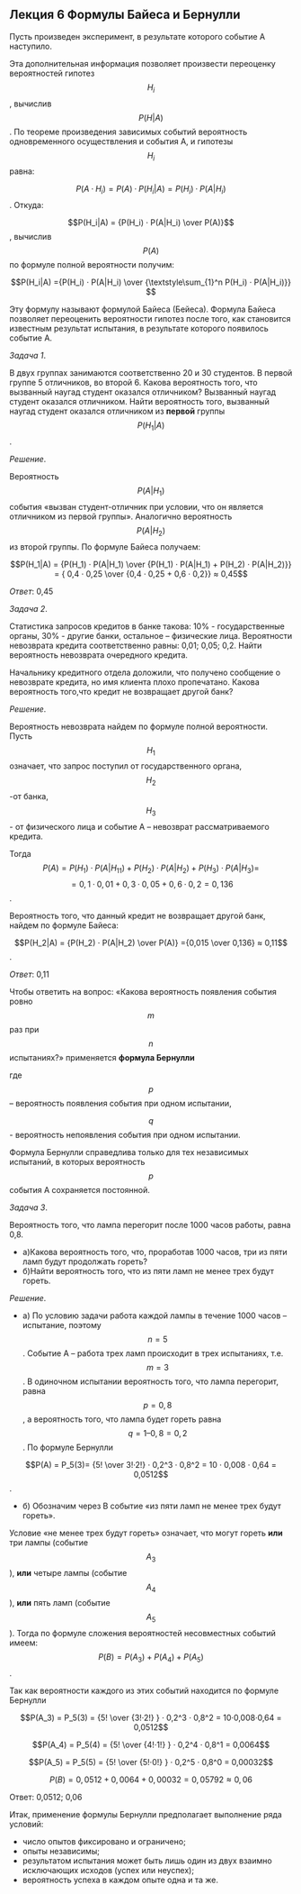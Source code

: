 ## Лекция 6 Формулы Байеса и Бернулли

Пусть произведен эксперимент, в результате которого событие А наступило. 

Эта дополнительная информация позволяет произвести переоценку вероятностей гипотез $$H_i$$, вычислив $$Р(H|А)$$. По теореме произведения зависимых событий вероятность одновременного осуществления и события А, и гипотезы $$H_i$$ равна:

$$P(A· H_i) = Р(А) · Р(H_i|А) = Р(H_i) · Р(A|H_i)$$.      Откуда:  

$$Р(H_i|А) = {Р(H_i) · Р(A|H_i) \over P(A)}$$, вычислив $$Р(А)$$ по формуле полной вероятности получим:

$$Р(H_i|А) ={Р(H_i) · Р(A|H_i) \over {\textstyle\sum_{1}^n Р(H_i) · Р(A|H_i)}} $$

Эту формулу называют формулой Байеса (Бейеса). Формула Байеса позволяет переоценить вероятности гипотез после того, как становится известным результат испытания, в результате которого появилось событие А.

*Задача 1*. 

В двух группах занимаются соответственно 20 и 30 студентов. В первой группе 5 отличников, во второй 6. Какова вероятность того, что вызванный наугад студент оказался отличником? Вызванный наугад студент оказался отличником. Найти вероятность того, вызванный наугад студент оказался отличником из **первой** группы $$Р(H_1|А)$$.

*Решение*.

Вероятность $$Р(A|H_1)$$ события «вызван студент-отличник при условии, что он является отличником из первой группы». Аналогично вероятность $$Р(А|H_2)$$ из второй группы. По формуле Байеса получаем:

$$Р(H_1|А) = {Р(H_1) · Р(A|H_1) \over {P(H_1) · Р(A|H_1) + P(H_2) · Р(A|H_2)}} = { 0,4 · 0,25 \over {0,4 · 0,25 + 0,6 · 0,2}} ≈ 0,45$$

*Ответ*: 0,45

*Задача 2*.

Статистика запросов кредитов в банке такова: 10% - государственные органы, 30% - другие банки, остальное – физические лица. Вероятности невозврата кредита соответственно равны: 0,01; 0,05; 0,2. Найти вероятность невозврата очередного кредита. 

Начальнику кредитного отдела доложили, что получено сообщение о невозврате кредита, но имя клиента плохо пропечатано. Какова вероятность того,что кредит не возвращает другой банк?

*Решение*.

Вероятность невозврата найдем по формуле полной вероятности. Пусть $$H_1$$ означает, что запрос поступил от государственного органа, $$H_2$$ -от банка, $$H_3$$ - от физического лица и событие А – невозврат рассматриваемого кредита. 

Тогда 
$$ Р(А) = Р(H_1) · Р(А|H_11) + Р(H_2) · Р(А|H_2) + Р(H_3) · Р(А|H_3) =$$
 $$= 0,1·0,01 + 0,3·0,05 + 0,6·0,2 = 0,136$$.

Вероятность того, что данный кредит не возвращает другой банк, найдем по формуле Байеса: 

$$Р(H_2|А) = {P(H_2) · P(A|H_2) \over P(A)} ={0,015 \over 0,136} ≈ 0,11$$.

*Ответ*: 0,11


Чтобы ответить на вопрос: «Какова вероятность появления события ровно $$m$$ раз при $$n$$ испытаниях?» применяется **формула Бернулли**

где  $$p$$ – вероятность появления события при одном испытании, 

$$q$$ - вероятность непоявления события при одном испытании.

Формула Бернулли справедлива только для тех независимых испытаний, в которых вероятность $$p$$ события A сохраняется постоянной.

*Задача 3*.

Вероятность того, что лампа перегорит после 1000 часов работы, равна 0,8.

* а)Какова вероятность того, что, проработав 1000 часов, три из пяти ламп будут продолжать гореть?
* б)Найти вероятность того, что из пяти ламп не менее трех будут гореть.

*Решение*.

* a) По условию задачи работа каждой лампы в течение 1000 часов – испытание, поэтому $$n = 5$$. Событие А – работа трех ламп происходит в трех испытаниях, т.е. $$m = 3$$. В одиночном испытании вероятность того, что лампа перегорит, равна $$р = 0,8$$, а вероятность того, что лампа будет гореть равна $$q = 1 – 0,8 = 0,2$$. По формуле Бернулли

$$Р(А) = P_5(3)= {5! \over 3!·2!} · 0,2^3 · 0,8^2 = 10 · 0,008 · 0,64 = 0,0512$$.



* б) Обозначим через В событие «из пяти ламп не менее трех будут гореть».
  
Условие «не менее трех будут гореть» означает, что могут гореть **или** три лампы (событие $$A_3$$ ), **или** четыре лампы (событие $$A_4$$), **или** пять ламп (событие $$A_5$$). Тогда по формуле сложения вероятностей несовместных событий имеем: $$Р(В) = Р(A_3) + Р(A_4) + Р(A_5)$$. 

Так как  вероятности каждого из этих событий находится по формуле Бернулли

$$Р(A_3) = P_5(3) = {5! \over {3!·2!} } · 0,2^3 · 0,8^2 = 10·0,008·0,64 = 0,0512$$

$$Р(A_4) = P_5(4) = {5! \over {4!·1!} } · 0,2^4 · 0,8^1 = 0,0064$$

$$Р(A_5) = P_5(5) = {5! \over {5!·0!} } · 0,2^5 · 0,8^0 = 0,00032$$

$$Р(В) = 0,0512+0,0064+0,00032 = 0,05792 ≈ 0,06$$

Ответ: 0,0512; 0,06



 Итак, применение формулы Бернулли предполагает выполнение ряда условий:
 * число опытов фиксировано и ограничено; 
 * опыты независимы;
 * результатом испытания может быть лишь один из двух взаимно исключающих исходов (успех или неуспех);
 * вероятность успеха в каждом опыте одна и та же.


